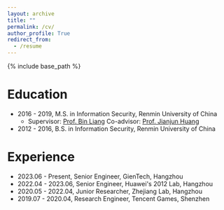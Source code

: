 ```yaml
---
layout: archive
title: ""
permalink: /cv/
author_profile: True
redirect_from:
  - /resume
---
```


{% include base_path %}

Education
======
* 2016 - 2019, M.S. in Information Security, Renmin University of China
  * Supervisor: [Prof. Bin Liang](http://info.ruc.edu.cn/jsky/szdw/ajxjgcx/jsjkxyjsx1/js2/07258c4d6c4645b8ab8aae0aca0468e7.htm) Co-advisor: [Prof. Jianjun Huang](http://info.ruc.edu.cn/jsky/szdw/ajxjgcx/jsjkxyjsx1/js3/b21dce30706a4caf972c7a4187ad029e.htm)
* 2012 - 2016, B.S. in Information Security, Renmin University of China

Experience
======
* 2023.06 - Present, Senior Engineer, GienTech, Hangzhou
* 2022.04 - 2023.06, Senior Engineer, Huawei's 2012 Lab, Hangzhou
* 2020.05 - 2022.04, Junior Researcher, Zhejiang Lab, Hangzhou
* 2019.07 - 2020.04, Research Engineer, Tencent Games, Shenzhen
